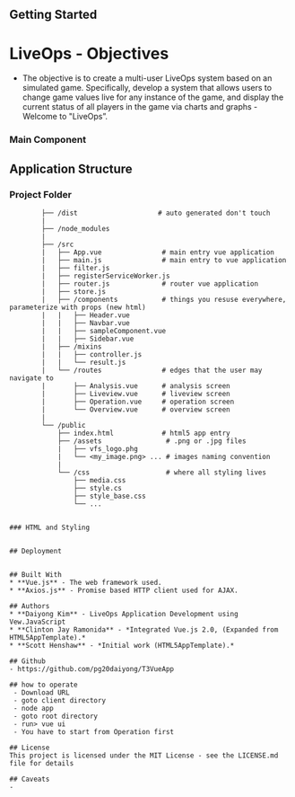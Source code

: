 ## Getting Started

# LiveOps - Objectives

- The objective is to create a multi-user LiveOps system based on an simulated game. Specifically,
  develop a system that allows users to change game values live for any instance of the game, and
  display the current status of all players in the game via charts and graphs - Welcome to "LiveOps”.

### Main Component

## Application Structure

### Project Folder

```
        ├── /dist                    # auto generated don't touch
        |
        ├── /node_modules
        |
        ├── /src
        |   ├── App.vue               # main entry vue application
        |   ├── main.js               # main entry to vue application
        |   ├── filter.js
        |   ├── registerServiceWorker.js
        |   ├── router.js             # router vue application
        |   ├── store.js
        |   ├── /components           # things you resuse everywhere, parameterize with props (new html)
        |   |   ├── Header.vue
        |   |   ├── Navbar.vue
        |   |   ├── sampleComponent.vue
        |   |   ├── Sidebar.vue
        |   ├── /mixins
        |   |   ├── controller.js
        |   |   └── result.js
        |   └── /routes               # edges that the user may navigate to
        |       ├── Analysis.vue      # analysis screen
        |       ├── Liveview.vue      # liveview screen
        |       ├── Operation.vue     # operation screen
        |       └── Overview.vue      # overview screen
        |
        └── /public
            ├── index.html            # html5 app entry
            ├── /assets                # .png or .jpg files
            |   ├── vfs_logo.phg
            |   └── <my_image.png> ... # images naming convention
            |
            └── /css                   # where all styling lives
                ├── media.css
                ├── style.cs
                ├── style_base.css
                └── ...


### HTML and Styling


## Deployment


## Built With
* **Vue.js** - The web framework used.
* **Axios.js** - Promise based HTTP client used for AJAX.

## Authors
* **Daiyong Kim** - LiveOps Application Development using Vew.JavaScript
* **Clinton Jay Ramonida** - *Integrated Vue.js 2.0, (Expanded from HTML5AppTemplate).*
* **Scott Henshaw** - *Initial work (HTML5AppTemplate).*

## Github
- https://github.com/pg20daiyong/T3VueApp

## how to operate
 - Download URL
 - goto client directory
 - node app
 - goto root directory
 - run> vue ui
 - You have to start from Operation first

## License
This project is licensed under the MIT License - see the LICENSE.md file for details

## Caveats
-
```
